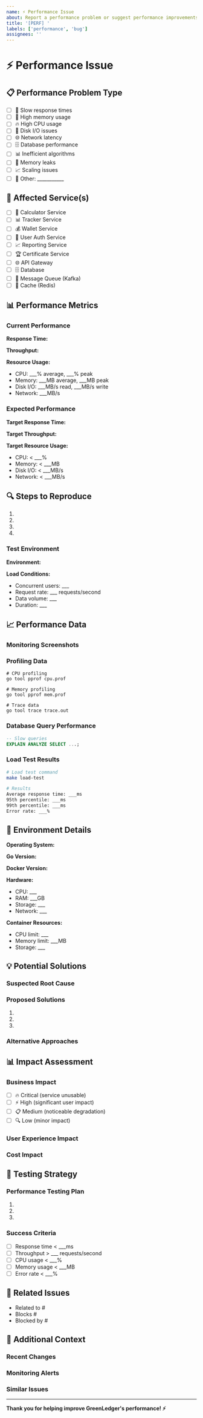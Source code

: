 ```yaml
---
name: ⚡ Performance Issue
about: Report a performance problem or suggest performance improvements
title: '[PERF] '
labels: ['performance', 'bug']
assignees: ''
---
```


# ⚡ Performance Issue

## 📋 Performance Problem Type

<!-- Mark the relevant option with an "x" -->

- [ ] 🐌 Slow response times
- [ ] 💾 High memory usage
- [ ] 🔥 High CPU usage
- [ ] 💽 Disk I/O issues
- [ ] 🌐 Network latency
- [ ] 🗄️ Database performance
- [ ] 📊 Inefficient algorithms
- [ ] 🔄 Memory leaks
- [ ] 📈 Scaling issues
- [ ] 🎯 Other: ___________

## 🎯 Affected Service(s)

<!-- Mark all affected services -->

- [ ] 🧮 Calculator Service
- [ ] 📊 Tracker Service
- [ ] 💰 Wallet Service
- [ ] 🔐 User Auth Service
- [ ] 📈 Reporting Service
- [ ] 🏆 Certificate Service
- [ ] 🌐 API Gateway
- [ ] 🗄️ Database
- [ ] 🔄 Message Queue (Kafka)
- [ ] 💾 Cache (Redis)

## 📊 Performance Metrics

### Current Performance

**Response Time:** 
<!-- e.g., 2.5 seconds average -->

**Throughput:** 
<!-- e.g., 100 requests/second -->

**Resource Usage:**
- CPU: ___% average, ___% peak
- Memory: ___MB average, ___MB peak
- Disk I/O: ___MB/s read, ___MB/s write
- Network: ___MB/s

### Expected Performance

**Target Response Time:** 
<!-- e.g., < 500ms -->

**Target Throughput:** 
<!-- e.g., 1000 requests/second -->

**Target Resource Usage:**
- CPU: < ___%
- Memory: < ___MB
- Disk I/O: < ___MB/s
- Network: < ___MB/s

## 🔍 Steps to Reproduce

<!-- Provide detailed steps to reproduce the performance issue -->

1. 
2. 
3. 
4. 

### Test Environment

**Environment:** 
<!-- e.g., local development, staging, production -->

**Load Conditions:**
- Concurrent users: ___
- Request rate: ___ requests/second
- Data volume: ___
- Duration: ___

## 📈 Performance Data

### Monitoring Screenshots

<!-- Include screenshots from monitoring tools (Grafana, Prometheus, etc.) -->

### Profiling Data

<!-- Include profiling data if available -->

```
# CPU profiling
go tool pprof cpu.prof

# Memory profiling
go tool pprof mem.prof

# Trace data
go tool trace trace.out
```

### Database Query Performance

<!-- If database-related, include slow query logs -->

```sql
-- Slow queries
EXPLAIN ANALYZE SELECT ...;
```

### Load Test Results

<!-- Include load test results if available -->

```bash
# Load test command
make load-test

# Results
Average response time: ___ms
95th percentile: ___ms
99th percentile: ___ms
Error rate: ___%
```

## 🔧 Environment Details

**Operating System:** 
<!-- e.g., Ubuntu 22.04, macOS 13.0, Windows 11 -->

**Go Version:** 
<!-- e.g., 1.21.0 -->

**Docker Version:** 
<!-- e.g., 24.0.0 -->

**Hardware:**
- CPU: ___
- RAM: ___GB
- Storage: ___
- Network: ___

**Container Resources:**
- CPU limit: ___
- Memory limit: ___MB
- Storage: ___

## 💡 Potential Solutions

<!-- If you have ideas for fixing the performance issue -->

### Suspected Root Cause

<!-- What do you think is causing the performance issue? -->

### Proposed Solutions

1. 
2. 
3. 

### Alternative Approaches

<!-- Any alternative solutions to consider -->

## 📊 Impact Assessment

### Business Impact

- [ ] 🔥 Critical (service unusable)
- [ ] ⚡ High (significant user impact)
- [ ] 📋 Medium (noticeable degradation)
- [ ] 🔍 Low (minor impact)

### User Experience Impact

<!-- How does this affect users? -->

### Cost Impact

<!-- Any cost implications (infrastructure, etc.) -->

## 🧪 Testing Strategy

### Performance Testing Plan

<!-- How should we test the fix? -->

1. 
2. 
3. 

### Success Criteria

<!-- How will we know the issue is resolved? -->

- [ ] Response time < ___ms
- [ ] Throughput > ___ requests/second
- [ ] CPU usage < ___%
- [ ] Memory usage < ___MB
- [ ] Error rate < ___%

## 🔗 Related Issues

<!-- Link any related performance issues -->

- Related to #
- Blocks #
- Blocked by #

## 📝 Additional Context

<!-- Any other relevant information -->

### Recent Changes

<!-- Any recent changes that might have caused this issue -->

### Monitoring Alerts

<!-- Any alerts that have been triggered -->

### Similar Issues

<!-- Any similar issues you've encountered -->

---

**Thank you for helping improve GreenLedger's performance! ⚡**
